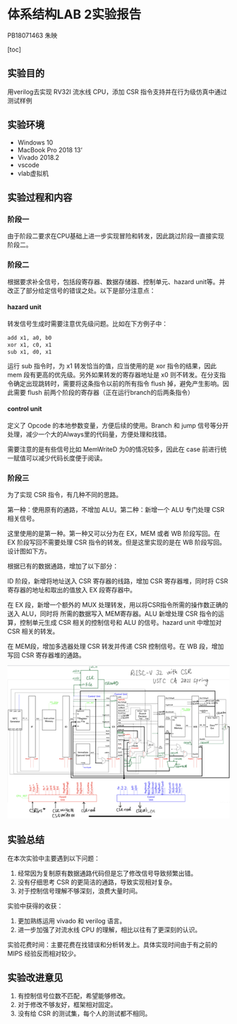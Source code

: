 # 体系结构LAB 2实验报告

PB18071463 朱映

[toc]

## 实验目的

用verilog去实现 RV32I 流水线 CPU，添加 CSR 指令支持并在行为级仿真中通过测试样例

## 实验环境

-   Windows 10
-   MacBook Pro 2018 13‘
-   Vivado 2018.2
-   vscode
-   vlab虚拟机

## 实验过程和内容

### 阶段一

由于阶段二要求在CPU基础上进一步实现冒险和转发，因此跳过阶段一直接实现阶段二。

### 阶段二

根据要求补全信号，包括段寄存器、数据存储器、控制单元、hazard unit等。并改正了部分给定信号的错误之处。以下是部分注意点：

#### hazard unit

转发信号生成时需要注意优先级问题。比如在下方例子中：

``` assembly
add x1, a0, b0
xor x1, c0, x1
sub x1, d0, x1
```

运行 sub 指令时，为 x1 转发恰当的值，应当使用的是 xor 指令的结果，因此 mem 段有更高的优先级。另外如果转发的寄存器地址是 x0 则不转发。在分支指令确定出现跳转时，需要将这条指令以前的所有指令 flush 掉，避免产生影响。因此需要 flush 前两个阶段的寄存器（正在运行branch的后两条指令）

#### control unit

定义了 Opcode 的本地参数变量，方便后续的使用。Branch 和 jump 信号等分开处理，减少一个大的Always里的代码量，方便处理和找错。

需要注意的是有些信号比如 MemWriteD 为0的情况较多，因此在 case 前进行统一赋值可以减少代码长度便于阅读。

### 阶段三

为了实现 CSR 指令，有几种不同的思路。

第一种：使用原有的通路，不增加 ALU。第二种：新增一个 ALU 专门处理 CSR 相关信号。

这里使用的是第一种。第一种又可以分为在 EX，MEM 或者 WB 阶段写回。在 EX 阶段写回不需要处理 CSR 指令的转发。但是这里实现的是在 WB 阶段写回。设计图如下方。

根据已有的数据通路，增加了以下部分：

ID 阶段，新增将地址送入 CSR 寄存器的线路，增加 CSR 寄存器堆，同时将 CSR 寄存器的地址和取出的值放入 EX 段寄存器中。

在 EX 段，新增一个额外的 MUX 处理转发，用以将CSR指令所需的操作数正确的送入 ALU，同时将 所需的数据写入 MEM寄存器。ALU 新增处理 CSR 指令的运算，控制单元生成 CSR 相关的控制信号和 ALU 的信号。hazard unit 中增加对 CSR 相关的转发。

在 MEM段，增加多选器处理 CSR 转发并传递 CSR 控制信号。在 WB 段，增加写回 CSR 寄存器堆的通路。 

![design](design.jpg)

## 实验总结

在本次实验中主要遇到以下问题：

1. 经常因为复制原有数据通路代码但是忘了修改信号导致频繁出错。
2. 没有仔细思考 CSR 的更简洁的通路，导致实现相对复杂。
3. 对于控制信号理解不够深刻，浪费大量时间。

实验中获得的收获：

1. 更加熟练运用 vivado 和 verilog 语言。
2. 进一步加强了对流水线 CPU 的理解，相比以往有了更深刻的认识。

实验花费时间：主要花费在找错误和分析转发上。具体实现时间由于有之前的 MIPS 经验反而相对较少。

## 实验改进意见

1. 有控制信号位数不匹配，希望能够修改。
2. 对于修改不够友好，框架相对固定。
3. 没有给 CSR 的测试集，每个人的测试都不相同。